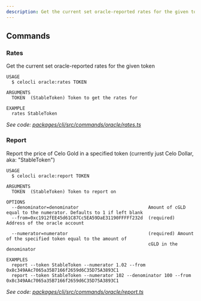 ```yaml
---
description: Get the current set oracle-reported rates for the given token
---
```


## Commands

### Rates

Get the current set oracle-reported rates for the given token

```
USAGE
  $ celocli oracle:rates TOKEN

ARGUMENTS
  TOKEN  (StableToken) Token to get the rates for

EXAMPLE
  rates StableToken
```

_See code: [packages/cli/src/commands/oracle/rates.ts](https://github.com/celo-org/celo-monorepo/tree/master/packages/cli/src/commands/oracle/rates.ts)_

### Report

Report the price of Celo Gold in a specified token (currently just Celo Dollar, aka: "StableToken")

```
USAGE
  $ celocli oracle:report TOKEN

ARGUMENTS
  TOKEN  (StableToken) Token to report on

OPTIONS
  --denominator=denominator                          Amount of cGLD equal to the numerator. Defaults to 1 if left blank
  --from=0xc1912fEE45d61C87Cc5EA59DaE31190FFFFf232d  (required) Address of the oracle account

  --numerator=numerator                              (required) Amount of the specified token equal to the amount of
                                                     cGLD in the denominator

EXAMPLES
  report --token StableToken --numerator 1.02 --from 0x8c349AAc7065a35B7166f2659d6C35D75A3893C1
  report --token StableToken --numerator 102 --denominator 100 --from 0x8c349AAc7065a35B7166f2659d6C35D75A3893C1
```

_See code: [packages/cli/src/commands/oracle/report.ts](https://github.com/celo-org/celo-monorepo/tree/master/packages/cli/src/commands/oracle/report.ts)_
